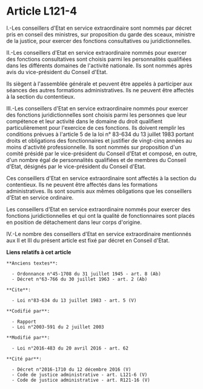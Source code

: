 # Article L121-4

I.-Les conseillers d'Etat en service extraordinaire sont nommés par décret pris en conseil des ministres, sur proposition du
garde des sceaux, ministre de la justice, pour exercer des fonctions consultatives ou juridictionnelles. 

II.-Les conseillers d'Etat en service extraordinaire nommés pour exercer des fonctions consultatives sont choisis parmi les
personnalités qualifiées dans les différents domaines de l'activité nationale. Ils sont nommés après avis du vice-président
du Conseil d'Etat. 

Ils siègent à l'assemblée générale et peuvent être appelés à participer aux séances des autres formations administratives.
Ils ne peuvent être affectés à la section du contentieux. 

III.-Les conseillers d'Etat en service extraordinaire nommés pour exercer des fonctions juridictionnelles sont choisis parmi
les personnes que leur compétence et leur activité dans le domaine du droit qualifient particulièrement pour l'exercice de
ces fonctions. Ils doivent remplir les conditions prévues à l'article 5 de la loi n° 83-634 du 13 juillet 1983 portant droits
et obligations des fonctionnaires et justifier de vingt-cinq années au moins d'activité professionnelle. Ils sont nommés sur
proposition d'un comité présidé par le vice-président du Conseil d'Etat et composé, en outre, d'un nombre égal de
personnalités qualifiées et de membres du Conseil d'Etat, désignés par le vice-président du Conseil d'Etat. 

Ces conseillers d'Etat en service extraordinaire sont affectés à la section du contentieux. Ils ne peuvent être affectés dans
les formations administratives. Ils sont soumis aux mêmes obligations que les conseillers d'Etat en service ordinaire. 

Les conseillers d'Etat en service extraordinaire nommés pour exercer des fonctions juridictionnelles et qui ont la qualité de
fonctionnaires sont placés en position de détachement dans leur corps d'origine. 

IV.-Le nombre des conseillers d'Etat en service extraordinaire mentionnés aux II et III du présent article est fixé par
décret en Conseil d'Etat.

**Liens relatifs à cet article**

	**Anciens textes**:

	  - Ordonnance n°45-1708 du 31 juillet 1945 - art. 8 (Ab)
	  - Décret n°63-766 du 30 juillet 1963 - art. 2 (Ab)

	**Cite**:

	  - Loi n°83-634 du 13 juillet 1983 - art. 5 (V)

	**Codifié par**:

	  - Rapport
	  - Loi n°2003-591 du 2 juillet 2003

	**Modifié par**:

	  - Loi n°2016-483 du 20 avril 2016 - art. 62

	**Cité par**:

	  - Décret n°2016-1710 du 12 décembre 2016 (V)
	  - Code de justice administrative - art. L121-6 (V)
	  - Code de justice administrative - art. R121-16 (V)
